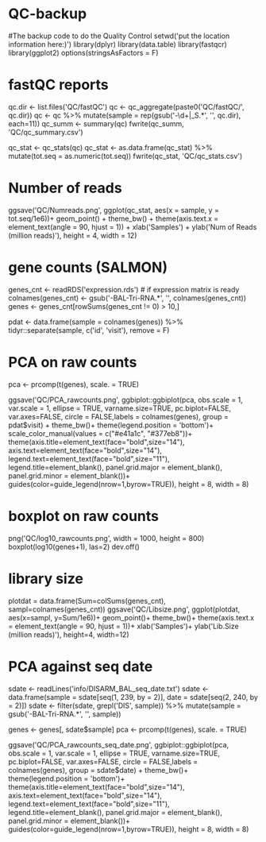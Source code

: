 # QC-backup
#The backup code to do the Quality Control
setwd('put the location information here:)')
library(dplyr)
library(data.table)
library(fastqcr)
library(ggplot2)
options(stringsAsFactors = F)

# fastQC reports
qc.dir <- list.files('QC/fastQC')
qc <- qc_aggregate(paste0('QC/fastQC/', qc.dir))
qc <- qc %>% mutate(sample = rep(gsub('-\\d+|_S.*', '', qc.dir), each=11))
qc_summ <- summary(qc)
fwrite(qc_summ, 'QC/qc_summary.csv')

qc_stat <- qc_stats(qc)
qc_stat <- as.data.frame(qc_stat) %>%
  mutate(tot.seq = as.numeric(tot.seq))
fwrite(qc_stat, 'QC/qc_stats.csv')

# Number of reads
ggsave('QC/Numreads.png', 
       ggplot(qc_stat, aes(x = sample, y = tot.seq/1e6))+
         geom_point() +
         theme_bw() +
         theme(axis.text.x = element_text(angle = 90, hjust = 1)) +
         xlab('Samples') +
         ylab('Num of Reads (million reads)'),
       height = 4, width = 12)


# gene counts (SALMON)
genes_cnt <- readRDS('expression.rds')  # if expression matrix is ready
colnames(genes_cnt) <- gsub('-BAL-Tri-RNA.*', '', colnames(genes_cnt))
genes <- genes_cnt[rowSums(genes_cnt != 0) > 10,]

pdat <- data.frame(sample = colnames(genes)) %>%
  tidyr::separate(sample, c('id', 'visit'), remove = F)

# PCA on raw counts
pca <- prcomp(t(genes), scale. = TRUE)

ggsave('QC/PCA_rawcounts.png',
       ggbiplot::ggbiplot(pca, obs.scale = 1, var.scale = 1,
                          ellipse = TRUE, varname.size=TRUE, pc.biplot=FALSE, var.axes=FALSE,
                          circle = FALSE,labels = colnames(genes),
                          group = pdat$visit) + theme_bw()+
         theme(legend.position = 'bottom')+
         scale_color_manual(values = c("#e41a1c", "#377eb8"))+
         theme(axis.title=element_text(face="bold",size="14"),
               axis.text=element_text(face="bold",size="14"),
               legend.text=element_text(face="bold",size="11"),
               legend.title=element_blank(),
               panel.grid.major = element_blank(),
               panel.grid.minor = element_blank())+
         guides(color=guide_legend(nrow=1,byrow=TRUE)),
       height = 8, width = 8)

# boxplot on raw counts
png('QC/log10_rawcounts.png', width = 1000, height = 800)
boxplot(log10(genes+1), las=2)
dev.off()

# library size
plotdat = data.frame(Sum=colSums(genes_cnt), sampl=colnames(genes_cnt))
ggsave('QC/Libsize.png', 
       ggplot(plotdat, aes(x=sampl, y=Sum/1e6))+
         geom_point()+
         theme_bw()+
         theme(axis.text.x = element_text(angle = 90, hjust = 1))+
         xlab('Samples')+
         ylab('Lib.Size (million reads)'),
       height=4, width=12)

# PCA against seq date
sdate <- readLines('info/DISARM_BAL_seq_date.txt')
sdate <- data.frame(sample = sdate[seq(1, 239, by = 2)], 
                    date = sdate[seq(2, 240, by = 2)])
sdate <- filter(sdate, grepl('DIS', sample)) %>%
  mutate(sample = gsub('-BAL-Tri-RNA.*', '', sample))

genes <- genes[, sdate$sample]
pca <- prcomp(t(genes), scale. = TRUE)

ggsave('QC/PCA_rawcounts_seq_date.png',
       ggbiplot::ggbiplot(pca, obs.scale = 1, var.scale = 1,
                          ellipse = TRUE, varname.size=TRUE, pc.biplot=FALSE, var.axes=FALSE,
                          circle = FALSE,labels = colnames(genes),
                          group = sdate$date) + theme_bw()+
         theme(legend.position = 'bottom')+
         theme(axis.title=element_text(face="bold",size="14"),
               axis.text=element_text(face="bold",size="14"),
               legend.text=element_text(face="bold",size="11"),
               legend.title=element_blank(),
               panel.grid.major = element_blank(),
               panel.grid.minor = element_blank())+
         guides(color=guide_legend(nrow=1,byrow=TRUE)),
       height = 8, width = 8)

